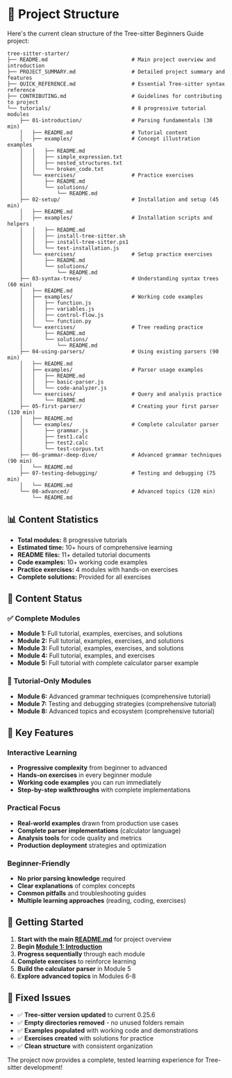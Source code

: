 # 📁 Project Structure

Here's the current clean structure of the Tree-sitter Beginners Guide project:

```
tree-sitter-starter/
├── README.md                           # Main project overview and introduction
├── PROJECT_SUMMARY.md                  # Detailed project summary and features  
├── QUICK_REFERENCE.md                  # Essential Tree-sitter syntax reference
├── CONTRIBUTING.md                     # Guidelines for contributing to project
└── tutorials/                          # 8 progressive tutorial modules
    ├── 01-introduction/                # Parsing fundamentals (30 min)
    │   ├── README.md                   # Tutorial content
    │   ├── examples/                   # Concept illustration examples
    │   │   ├── README.md
    │   │   ├── simple_expression.txt
    │   │   ├── nested_structures.txt
    │   │   └── broken_code.txt
    │   └── exercises/                  # Practice exercises
    │       ├── README.md
    │       └── solutions/
    │           └── README.md
    ├── 02-setup/                       # Installation and setup (45 min)
    │   ├── README.md
    │   ├── examples/                   # Installation scripts and helpers
    │   │   ├── README.md
    │   │   ├── install-tree-sitter.sh  
    │   │   ├── install-tree-sitter.ps1
    │   │   └── test-installation.js
    │   └── exercises/                  # Setup practice exercises
    │       ├── README.md
    │       └── solutions/
    │           └── README.md
    ├── 03-syntax-trees/                # Understanding syntax trees (60 min)
    │   ├── README.md
    │   ├── examples/                   # Working code examples
    │   │   ├── function.js
    │   │   ├── variables.js
    │   │   ├── control-flow.js
    │   │   └── function.py
    │   └── exercises/                  # Tree reading practice
    │       ├── README.md
    │       └── solutions/
    │           └── README.md
    ├── 04-using-parsers/               # Using existing parsers (90 min)
    │   ├── README.md
    │   ├── examples/                   # Parser usage examples
    │   │   ├── README.md
    │   │   ├── basic-parser.js
    │   │   └── code-analyzer.js
    │   └── exercises/                  # Query and analysis practice
    │       └── README.md
    ├── 05-first-parser/                # Creating your first parser (120 min)
    │   ├── README.md
    │   └── examples/                   # Complete calculator parser
    │       ├── grammar.js
    │       ├── test1.calc
    │       ├── test2.calc
    │       └── test-corpus.txt
    ├── 06-grammar-deep-dive/           # Advanced grammar techniques (90 min)  
    │   └── README.md
    ├── 07-testing-debugging/           # Testing and debugging (75 min)
    │   └── README.md
    └── 08-advanced/                    # Advanced topics (120 min)
        └── README.md
```

## 📊 Content Statistics

- **Total modules:** 8 progressive tutorials
- **Estimated time:** 10+ hours of comprehensive learning  
- **README files:** 11+ detailed tutorial documents
- **Code examples:** 10+ working code examples  
- **Practice exercises:** 4 modules with hands-on exercises
- **Complete solutions:** Provided for all exercises

## 📝 Content Status

### ✅ Complete Modules
- **Module 1:** Full tutorial, examples, exercises, and solutions
- **Module 2:** Full tutorial, examples, exercises, and solutions  
- **Module 3:** Full tutorial, examples, exercises, and solutions
- **Module 4:** Full tutorial, examples, and exercises
- **Module 5:** Full tutorial with complete calculator parser example

### 📖 Tutorial-Only Modules  
- **Module 6:** Advanced grammar techniques (comprehensive tutorial)
- **Module 7:** Testing and debugging strategies (comprehensive tutorial)
- **Module 8:** Advanced topics and ecosystem (comprehensive tutorial)

## 🎯 Key Features

### Interactive Learning
- **Progressive complexity** from beginner to advanced
- **Hands-on exercises** in every beginner module
- **Working code examples** you can run immediately
- **Step-by-step walkthroughs** with complete implementations

### Practical Focus
- **Real-world examples** drawn from production use cases
- **Complete parser implementations** (calculator language)
- **Analysis tools** for code quality and metrics
- **Production deployment** strategies and optimization

### Beginner-Friendly
- **No prior parsing knowledge** required
- **Clear explanations** of complex concepts
- **Common pitfalls** and troubleshooting guides
- **Multiple learning approaches** (reading, coding, exercises)

## 🚀 Getting Started

1. **Start with the main [README.md](./README.md)** for project overview
2. **Begin [Module 1: Introduction](./tutorials/01-introduction/README.md)** 
3. **Progress sequentially** through each module
4. **Complete exercises** to reinforce learning
5. **Build the calculator parser** in Module 5
6. **Explore advanced topics** in Modules 6-8

## 🔧 Fixed Issues

- ✅ **Tree-sitter version updated** to current 0.25.6
- ✅ **Empty directories removed** - no unused folders remain
- ✅ **Examples populated** with working code and demonstrations
- ✅ **Exercises created** with solutions for practice
- ✅ **Clean structure** with consistent organization

The project now provides a complete, tested learning experience for Tree-sitter development!